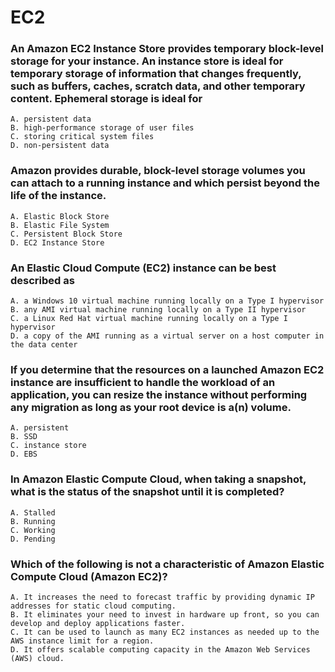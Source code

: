 
# EC2

### An Amazon EC2 Instance Store provides temporary block-level storage for your instance. An instance store is ideal for temporary storage of information that changes frequently, such as buffers, caches, scratch data, and other temporary content. Ephemeral storage is ideal for
```
A. persistent data
B. high-performance storage of user files 
C. storing critical system files
D. non-persistent data
```

### Amazon provides durable, block-level storage volumes you can attach to a running instance and which persist beyond the life of the instance.
```
A. Elastic Block Store
B. Elastic File System
C. Persistent Block Store 
D. EC2 Instance Store
```
### An Elastic Cloud Compute (EC2) instance can be best described as 
```
A. a Windows 10 virtual machine running locally on a Type I hypervisor
B. any AMI virtual machine running locally on a Type II hypervisor
C. a Linux Red Hat virtual machine running locally on a Type I hypervisor
D. a copy of the AMI running as a virtual server on a host computer in the data center
```
### If you determine that the resources on a launched Amazon EC2 instance are insufficient to handle the workload of an application, you can resize the instance without performing any migration as long as your root device is a(n) volume.
```
A. persistent
B. SSD
C. instance store 
D. EBS
```
### In Amazon Elastic Compute Cloud, when taking a snapshot, what is the status of the snapshot until it is completed?
```
A. Stalled 
B. Running 
C. Working 
D. Pending
```
### Which of the following is not a characteristic of Amazon Elastic Compute Cloud (Amazon EC2)?
```
A. It increases the need to forecast traffic by providing dynamic IP addresses for static cloud computing.
B. It eliminates your need to invest in hardware up front, so you can develop and deploy applications faster.
C. It can be used to launch as many EC2 instances as needed up to the AWS instance limit for a region.
D. It offers scalable computing capacity in the Amazon Web Services (AWS) cloud.
```


